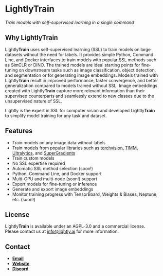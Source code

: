 # LightlyTrain

*Train models with self-supervised learning in a single command*

## Why LightlyTrain

Lightly**Train** uses self-supervised learning (SSL) to train models on large datasets
without the need for labels. It provides simple Python, Command Line, and Docker
interfaces to train models with popular SSL methods such as SimCLR or DINO. The trained
models are ideal starting points for fine-tuning on downstream tasks such as image
classification, object detection, and segmentation or for generating image embeddings.
Models trained with Lightly**Train** result in improved performance, faster convergence, and
better generalization compared to models trained without SSL. Image embeddings created
with Lightly**Train** capture more relevant information than their supervised counterparts
and seamlessly extend to new classes due to the unsupervised nature of SSL.

Lightly is the expert in SSL for computer vision and developed Lightly**Train** to simplify
model training for any task and dataset.

## Features

- Train models on any image data without labels
- Train models from popular libraries such as [torchvision](https://github.com/pytorch/vision), [TIMM](https://github.com/huggingface/pytorch-image-models), [Ultralytics](https://github.com/ultralytics/ultralytics), and [SuperGradients](https://github.com/Deci-AI/super-gradients)
- Train custom models
- No SSL expertise required
- Automatic SSL method selection (soon!)
- Python, Command Line, and Docker support
- Multi-GPU and multi-node (soon!) support
- Export models for fine-tuning or inference
- Generate and export image embeddings
- Monitor training progress with TensorBoard, Weights & Biases, Neptune, etc. (soon!)

## License

Lightly**Train** is available under an AGPL-3.0 and a commercial license. Please contact us
at info@lightly.ai for more information.

## Contact

- [**Email**](info@lightly.ai)
- [**Website**](https://www.lightly.ai/lightlytrain)
- [**Discord**](https://discord.gg/xvNJW94)
